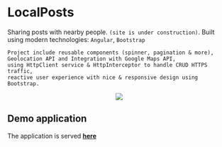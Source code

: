 # LocalPosts
Sharing posts with nearby people. `(site is under construction)`.
Built using modern technologies: `Angular`, `Bootstrap`
```
Project include reusable components (spinner, pagination & more), 
Geolocation API and Integration with Google Maps API,
using HttpClient service & HttpInterceptor to handle CRUD HTTPS traffic, 
reactive user experience with nice & responsive design using Bootstrap.
```

<p align="center">
<img src="https://drive.google.com/uc?export=view&id=1YmOefMsBMvidh7nzHARzCmzYZWAYRZwF">
</p>  

## Demo application

The application is served **<a href="https://localposts.web.app/">here</a>**
